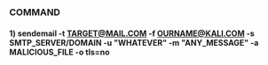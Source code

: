### COMMAND

#### 1) sendemail -t TARGET@MAIL.COM -f OURNAME@KALI.COM -s SMTP_SERVER/DOMAIN -u "WHATEVER" -m "ANY_MESSAGE" -a MALICIOUS_FILE -o tls=no
